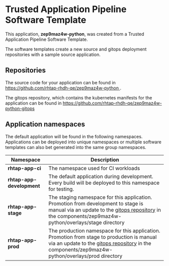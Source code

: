 # Trusted Application Pipeline Software Template

This application, **zep9maz4w-python**, was created from a Trusted Application Pipeline Software Template.

The software templates create a new source and gitops deployment repositories with a sample source application. 

## Repositories

The source code for your application can be found in [https://github.com/rhtap-rhdh-qe/zep9maz4w-python ](https://github.com/rhtap-rhdh-qe/zep9maz4w-python ).
 
The gitops repository, which contains the kubernetes manifests for the application can be found in 
[https://github.com/rhtap-rhdh-qe/zep9maz4w-python-gitops ](https://github.com/rhtap-rhdh-qe/zep9maz4w-python-gitops ) 

## Application namespaces 

The default application will be found in the following namespaces. Applications can be deployed into unique namespaces or multiple software templates can also bet generated into the same group namespaces.  

|  Namespace   |  Description   |  
| -------- | -------- |
| **rhtap-app-ci** | The namespace used for CI workloads |
| **rhtap-app-development** | The default application during development. Every build will be deployed to this namespace for testing. |
| **rhtap-app-stage** | The staging namespace for this application. Promotion from development to stage is manual via an update to the [gitops repository](https://github.com/rhtap-rhdh-qe/zep9maz4w-python-gitops ) in the components/zep9maz4w-python/overlays/stage directory |
| **rhtap-app-prod** | The production namespace for this application. Promotion from stage to production is manual via an update to the [gitops repository](https://github.com/rhtap-rhdh-qe/zep9maz4w-python-gitops ) in the components/zep9maz4w-python/overlays/prod directory |